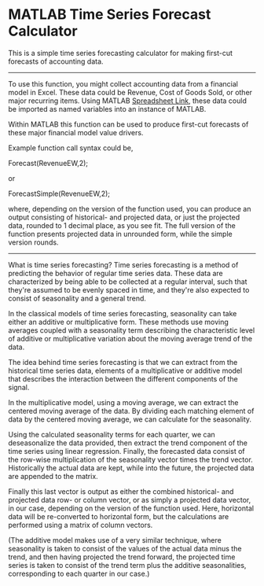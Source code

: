 # MATLAB Time Series Forecast Calculator
This is a simple time series forecasting calculator for making first-cut forecasts of accounting data.

-----------------------------------------------------------------------------------------------------------------
To use this function, you might collect accounting data from a financial model in Excel. These data could be Revenue,
Cost of Goods Sold, or other major recurring items. Using MATLAB [Spreadsheet Link](https://www.mathworks.com/products/excellink.html), these data could be imported as
named variables into an instance of MATLAB.

Within MATLAB this function can be used to produce first-cut forecasts of these major financial model value drivers.

Example function call syntax could be,

Forecast(RevenueEW,2);

or

ForecastSimple(RevenueEW,2);

where, depending on the version of the function used, you can produce an output consisting of historical- and
projected data, or just the projected data, rounded to 1 decimal place, as you see fit. The full version of the
function presents projected data in unrounded form, while the simple version rounds.

-----------------------------------------------------------------------------------------------------------------

What is time series forecasting? Time series forecasting is a method of predicting the behavior of regular
time series data. These data are characterized by being able to be collected at a regular interval, such that
they're assumed to be evenly spaced in time, and they're also expected to consist of seasonality and a general trend.

In the classical models of time series forecasting, seasonality can take either an additive or multiplicative form.
These methods use moving averages coupled with a seasonality term describing the characteristic level of
additive or multiplicative variation about the moving average trend of the data.

The idea behind time series forecasting is that we can extract from the historical time series data, elements
of a multiplicative or additive model that describes the interaction between the different components of the signal.

In the multiplicative model, using a moving average, we can extract the centered moving average of the data.
By dividing each matching element of data by the centered moving average, we can calculate for the seasonality.

Using the calculated seasonality terms for each quarter, we can deseasonalize the data provided, then extract the trend
component of the time series using linear regression. Finally, the forecasted data consist of the row-wise
multiplication of the seasonality vector times the trend vector. Historically the actual data are kept,
while into the future, the projected data are appended to the matrix.

Finally this last vector is output as either the combined historical- and projected data row- or column vector, 
or as simply a projected data vector, in our case, depending on the version of the function used. Here, horizontal data
will be re-converted to horizontal form, but the calculations are performed using a matrix of column vectors.

(The additive model makes use of a very similar technique, where seasonality is taken to consist of the values
of the actual data minus the trend, and then having projected the trend forward, the projected time series is
taken to consist of the trend term plus the additive seasonalities, corresponding to each quarter in our case.)
